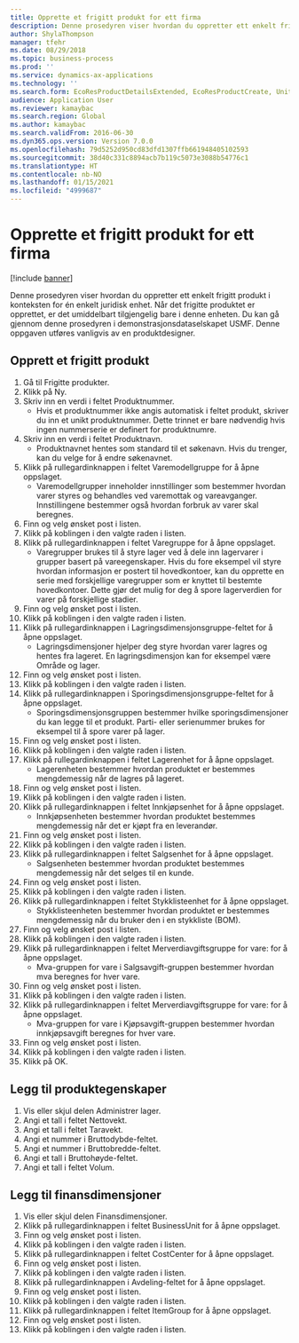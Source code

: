 ```yaml
---
title: Opprette et frigitt produkt for ett firma
description: Denne prosedyren viser hvordan du oppretter ett enkelt frigitt produkt i konteksten for én enkelt juridisk enhet.
author: ShylaThompson
manager: tfehr
ms.date: 08/29/2018
ms.topic: business-process
ms.prod: ''
ms.service: dynamics-ax-applications
ms.technology: ''
ms.search.form: EcoResProductDetailsExtended, EcoResProductCreate, UnitOfMeasureLookup, DimensionLookup
audience: Application User
ms.reviewer: kamaybac
ms.search.region: Global
ms.author: kamaybac
ms.search.validFrom: 2016-06-30
ms.dyn365.ops.version: Version 7.0.0
ms.openlocfilehash: 79d5252d950cd83dfd1307ffb661948405102593
ms.sourcegitcommit: 38d40c331c8894acb7b119c5073e3088b54776c1
ms.translationtype: HT
ms.contentlocale: nb-NO
ms.lasthandoff: 01/15/2021
ms.locfileid: "4999687"
---
```

# <a name="create-a-released-product-for-a-single-company"></a>Opprette et frigitt produkt for ett firma

[!include [banner](../../includes/banner.md)]

Denne prosedyren viser hvordan du oppretter ett enkelt frigitt produkt i konteksten for én enkelt juridisk enhet. Når det frigitte produktet er opprettet, er det umiddelbart tilgjengelig bare i denne enheten. Du kan gå gjennom denne prosedyren i demonstrasjonsdataselskapet USMF. Denne oppgaven utføres vanligvis av en produktdesigner.


## <a name="create-a-released-product"></a>Opprett et frigitt produkt
1. Gå til Frigitte produkter.
2. Klikk på Ny.
3. Skriv inn en verdi i feltet Produktnummer.
    * Hvis et produktnummer ikke angis automatisk i feltet produkt, skriver du inn et unikt produktnummer. Dette trinnet er bare nødvendig hvis ingen nummerserie er definert for produktnumre.  
4. Skriv inn en verdi i feltet Produktnavn.
    * Produktnavnet hentes som standard til et søkenavn. Hvis du trenger, kan du velge for å endre søkenavnet.  
5. Klikk på rullegardinknappen i feltet Varemodellgruppe for å åpne oppslaget.
    * Varemodellgrupper inneholder innstillinger som bestemmer hvordan varer styres og behandles ved varemottak og vareavganger. Innstillingene bestemmer også hvordan forbruk av varer skal beregnes.  
6. Finn og velg ønsket post i listen.
7. Klikk på koblingen i den valgte raden i listen.
8. Klikk på rullegardinknappen i feltet Varegruppe for å åpne oppslaget.
    * Varegrupper brukes til å styre lager ved å dele inn lagervarer i grupper basert på vareegenskaper. Hvis du fore eksempel vil styre hvordan informasjon er postert til hovedkontoer, kan du opprette en serie med forskjellige varegrupper som er knyttet til bestemte hovedkontoer. Dette gjør det mulig for deg å spore lagerverdien for varer på forskjellige stadier.  
9. Finn og velg ønsket post i listen.
10. Klikk på koblingen i den valgte raden i listen.
11. Klikk på rullegardinknappen i Lagringsdimensjonsgruppe-feltet for å åpne oppslaget.
    * Lagringsdimensjoner hjelper deg styre hvordan varer lagres og hentes fra lageret. En lagringsdimensjon kan for eksempel være Område og lager.  
12. Finn og velg ønsket post i listen.
13. Klikk på koblingen i den valgte raden i listen.
14. Klikk på rullegardinknappen i Sporingsdimensjonsgruppe-feltet for å åpne oppslaget.
    * Sporingsdimensjonsgruppen bestemmer hvilke sporingsdimensjoner du kan legge til et produkt. Parti- eller serienummer brukes for eksempel til å spore varer på lager.  
15. Finn og velg ønsket post i listen.
16. Klikk på koblingen i den valgte raden i listen.
17. Klikk på rullegardinknappen i feltet Lagerenhet for å åpne oppslaget.
    * Lagerenheten bestemmer hvordan produktet er bestemmes mengdemessig når de lagres på lageret.  
18. Finn og velg ønsket post i listen.
19. Klikk på koblingen i den valgte raden i listen.
20. Klikk på rullegardinknappen i feltet Innkjøpsenhet for å åpne oppslaget.
    * Innkjøpsenheten bestemmer hvordan produktet bestemmes mengdemessig når det er kjøpt fra en leverandør.  
21. Finn og velg ønsket post i listen.
22. Klikk på koblingen i den valgte raden i listen.
23. Klikk på rullegardinknappen i feltet Salgsenhet for å åpne oppslaget.
    * Salgsenheten bestemmer hvordan produktet bestemmes mengdemessig når det selges til en kunde.  
24. Finn og velg ønsket post i listen.
25. Klikk på koblingen i den valgte raden i listen.
26. Klikk på rullegardinknappen i feltet Stykklisteenhet for å åpne oppslaget.
    * Stykklisteenheten bestemmer hvordan produktet er bestemmes mengdemessig når du bruker den i en stykkliste (BOM).  
27. Finn og velg ønsket post i listen.
28. Klikk på koblingen i den valgte raden i listen.
29. Klikk på rullegardinknappen i feltet Merverdiavgiftsgruppe for vare: for å åpne oppslaget.
    * Mva-gruppen for vare i Salgsavgift-gruppen bestemmer hvordan mva beregnes for hver vare.  
30. Finn og velg ønsket post i listen.
31. Klikk på koblingen i den valgte raden i listen.
32. Klikk på rullegardinknappen i feltet Merverdiavgiftsgruppe for vare: for å åpne oppslaget.
    * Mva-gruppen for vare i Kjøpsavgift-gruppen bestemmer hvordan innkjøpsavgift beregnes for hver vare.  
33. Finn og velg ønsket post i listen.
34. Klikk på koblingen i den valgte raden i listen.
35. Klikk på OK.

## <a name="add-product-characteristics"></a>Legg til produktegenskaper
1. Vis eller skjul delen Administrer lager.
2. Angi et tall i feltet Nettovekt.
3. Angi et tall i feltet Taravekt.
4. Angi et nummer i Bruttodybde-feltet.
5. Angi et nummer i Bruttobredde-feltet.
6. Angi et tall i Bruttohøyde-feltet.
7. Angi et tall i feltet Volum.

## <a name="add-financial-dimensions"></a>Legg til finansdimensjoner
1. Vis eller skjul delen Finansdimensjoner.
2. Klikk på rullegardinknappen i feltet BusinessUnit for å åpne oppslaget.
3. Finn og velg ønsket post i listen.
4. Klikk på koblingen i den valgte raden i listen.
5. Klikk på rullegardinknappen i feltet CostCenter for å åpne oppslaget.
6. Finn og velg ønsket post i listen.
7. Klikk på koblingen i den valgte raden i listen.
8. Klikk på rullegardinknappen i Avdeling-feltet for å åpne oppslaget.
9. Finn og velg ønsket post i listen.
10. Klikk på koblingen i den valgte raden i listen.
11. Klikk på rullegardinknappen i feltet ItemGroup for å åpne oppslaget.
12. Finn og velg ønsket post i listen.
13. Klikk på koblingen i den valgte raden i listen.

